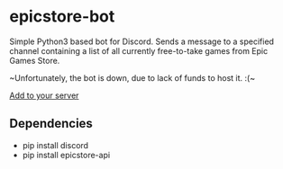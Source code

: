 # epicstore-bot

Simple Python3 based bot for Discord. 
Sends a message to a specified channel containing a list of all currently free-to-take games from Epic Games Store. 

~Unfortunately, the bot is down, due to lack of funds to host it. :(~


[Add to your server]( https://discord.com/api/oauth2/authorize?client_id=1047152133742542848&permissions=3072&redirect_uri=https%3A%2F%2Fwww.google.com&response_type=code&scope=bot%20applications.commands.permissions.update%20applications.commands)


## Dependencies
* pip install discord
* pip install epicstore-api
